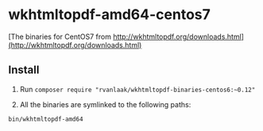 # wkhtmltopdf-amd64-centos7

[The binaries for CentOS7 from http://wkhtmltopdf.org/downloads.html](http://wkhtmltopdf.org/downloads.html)

## Install

1. Run `composer require "rvanlaak/wkhtmltopdf-binaries-centos6:~0.12"`

2. All the binaries are symlinked to the following paths:

```
bin/wkhtmltopdf-amd64
```
